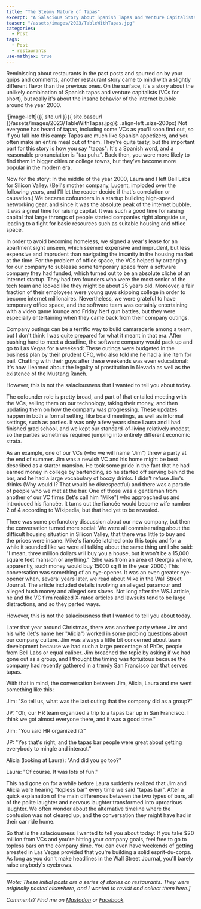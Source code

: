 ```yaml
---
title: "The Steamy Nature of Tapas"
excerpt: "A Salacious Story about Spanish Tapas and Venture Capitalists"
teaser: "/assets/images/2023/TableWithTapas.jpg"
categories:
  - Post
tags:
  - Post
  - restaurants
use-mathjax: true
---
```


Reminiscing about restaurants in the past posts and spurred on by your quips and comments, another restaurant story came
to mind with a slightly different flavor than the previous ones. On the surface, it's a story about the unlikely
combination of Spanish tapas and venture capitalists (VCs for short), but really it's about the insane behavior of the
internet bubble around the year 2000.

![image-left]({{ site.url }}{{ site.baseurl }}/assets/images/2023/TableWithTapas.jpg){: .align-left .size-200px}
Not everyone has heard of tapas, including some VCs as you'll soon find out, so if you fall into this camp: Tapas are
much like Spanish appetizers, and you often make an entire meal out of them. They're quite tasty, but the important part
for this story is how you say "tapas": It's a Spanish word, and a reasonable pronunciation is "taa puhz". Back then, you
were more likely to find them in bigger cities or college towns, but they've become more popular in the modern era.

Now for the story: In the middle of the year 2000, Laura and I left Bell Labs for Silicon Valley. (Bell's mother
company, Lucent, imploded over the following years, and I'll let the reader decide if that's correlation or causation.)
We became cofounders in a startup building high-speed networking gear, and since it was the absolute peak of the
internet bubble, it was a great time for raising capital. It was such a good time for raising capital that large throngs
of people started companies right alongside us, leading to a fight for basic resources such as suitable housing and
office space.

In order to avoid becoming homeless, we signed a year's lease for an apartment sight unseen, which seemed expensive and
imprudent, but less expensive and imprudent than navigating the insanity in the housing market at the time. For the
problem of office space, the VCs helped by arranging for our company to sublease some temporary space from a software
company they had funded, which turned out to be an absolute cliché of an internet startup. They had two founders who
were the most senior of the tech team and looked like they might be about 25 years old. Moreover, a fair fraction of
their employees were young guys skipping college in order to become internet millionaires. Nevertheless, we were
grateful to have temporary office space, and the software team was certainly entertaining with a video game lounge and
Friday Nerf gun battles, but they were especially entertaining when they came back from their company outings.

Company outings can be a terrific way to build camaraderie among a team, but I don't think I was quite prepared for what
it meant in that era. After pushing hard to meet a deadline, the software company would pack up and go to Las Vegas for
a weekend: These outings were budgeted in the business plan by their prudent CFO, who also told me he had a line item
for bail. Chatting with their guys after these weekends was even educational: It's how I learned about the legality of
prostitution in Nevada as well as the existence of the Mustang Ranch.

However, this is not the salaciousness that I wanted to tell you about today.

The cofounder role is pretty broad, and part of that entailed meeting with the VCs, selling them on our technology,
taking their money, and then updating them on how the company was progressing. These updates happen in both a formal
setting, like board meetings, as well as informal settings, such as parties. It was only a few years since Laura and I
had finished grad school, and we kept our standard-of-living relatively modest, so the parties sometimes required
jumping into entirely different economic strata.

As an example, one of our VCs (who we will name "Jim") threw a party at the end of summer. Jim was a newish VC and his
home might be best described as a starter mansion. He took some pride in the fact that he had earned money in college by
bartending, so he started off serving behind the bar, and he had a large vocabulary of boozy drinks. I didn't refuse
Jim's drinks (Why would I? That would be disrespectful) and there was a parade of people who we met at the bar. One of
those was a gentleman from another of our VC firms (let's call him "Mike") who approached us and introduced his
fiancée. It turns out the fiancée would become wife number 2 of 4 according to Wikipedia, but that had yet to be
revealed.

There was some perfunctory discussion about our new company, but then the conversation turned more social: We were all
commiserating about the difficult housing situation in Silicon Valley, that there was little to buy and the prices were
insane. Mike's fiancée latched onto this topic and for a while it sounded like we were all talking about the same thing
until she said: "I mean, three million dollars will buy you a house, but it won't be a 15,000 square feet mansion or
anything." (She was from an area of Georgia where, apparently, such money would buy 15000 sq ft in the year 2000.)  This
conversation was something of an eye-opener. It was an even greater eye-opener when, several years later, we read about
Mike in the Wall Street Journal. The article included details involving an alleged paramour and alleged hush money and
alleged sex slaves. Not long after the WSJ article, he and the VC firm realized X-rated articles and lawsuits tend to be
large distractions, and so they parted ways.

However, this is not the salaciousness that I wanted to tell you about today.

Later that year around Christmas, there was another party where Jim and his wife (let's name her "Alicia") worked in
some probing questions about our company culture. Jim was always a little bit concerned about team development because
we had such a large percentage of PhDs, people from Bell Labs or equal caliber. Jim broached the topic by asking if we
had gone out as a group, and I thought the timing was fortuitous because the company had recently gathered in a trendy
San Francisco bar that serves tapas.

With that in mind, the conversation between Jim, Alicia, Laura and me went something like this:

Jim: "So tell us, what was the last outing that the company did as a group?"

JP: "Oh, our HR team organized a trip to a tapas bar up in San Francisco. I think we got almost everyone there, and it was a good time."

Jim: "You said HR organized it?"

JP: "Yes that's right, and the tapas bar people were great about getting everybody to mingle and interact."

Alicia (looking at Laura): "And did you go too?"

Laura: "Of course. It was lots of fun."

This had gone on for a while before Laura suddenly realized that Jim and Alicia were hearing "topless bar" every time we
said "tapas bar". After a quick explanation of the main differences between the two types of bars, all of the polite
laughter and nervous laughter transformed into uproarious laughter.  We often wonder about the alternative timeline
where the confusion was not cleared up, and the conversation they might have had in their car ride home.

So that is the salaciousness I wanted to tell you about today: If you take $20 million from VCs and you're hitting your
company goals, feel free to go to topless bars on the company dime. You can even have weekends of getting arrested in
Las Vegas provided that you're building a solid esprit-du-corps. As long as you don't make headlines in the Wall Street
Journal, you'll barely raise anybody's eyebrows.

<hr> 

*[Note: These initial posts are a series of stories on restaurants. They were originally posted elsewhere, and I wanted to
revisit and collect them here.]*

*Comments? Find me on <a href="https://mastodon.mit.edu/@jpmattia/110291142606815845">Mastodon</a> or <a
href="https://www.facebook.com/jpmattiaman/posts/pfbid02Dg21B4WdsUDsh66gSH9uxvz2XhpGRz9gaQ22txzPHkNNavif5w1Nqh1Uzfo3vLKXl">Facebook</a>.*



